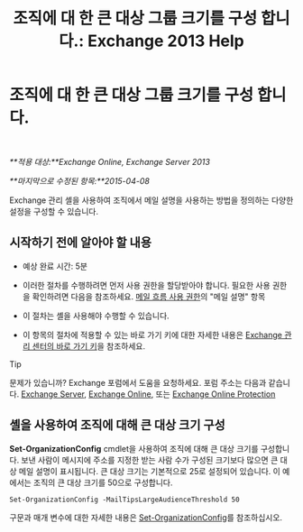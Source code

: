 ﻿---
title: '조직에 대 한 큰 대상 그룹 크기를 구성 합니다.: Exchange 2013 Help'
TOCTitle: 조직에 대 한 큰 대상 그룹 크기를 구성 합니다.
ms:assetid: 8a37911c-4339-4921-b5d3-0a5a774d4517
ms:mtpsurl: https://technet.microsoft.com/ko-kr/library/JJ659068(v=EXCHG.150)
ms:contentKeyID: 50483606
ms.date: 05/22/2018
mtps_version: v=EXCHG.150
ms.translationtype: MT
---

# 조직에 대 한 큰 대상 그룹 크기를 구성 합니다.

 

_**적용 대상:**Exchange Online, Exchange Server 2013_

_**마지막으로 수정된 항목:**2015-04-08_

Exchange 관리 셸을 사용하여 조직에서 메일 설명을 사용하는 방법을 정의하는 다양한 설정을 구성할 수 있습니다.

## 시작하기 전에 알아야 할 내용

  - 예상 완료 시간: 5분

  - 이러한 절차를 수행하려면 먼저 사용 권한을 할당받아야 합니다. 필요한 사용 권한을 확인하려면 다음을 참조하세요. [메일 흐름 사용 권한](mail-flow-permissions-exchange-2013-help.md)의 "메일 설명" 항목

  - 이 절차는 셸을 사용해야 수행할 수 있습니다.

  - 이 항목의 절차에 적용할 수 있는 바로 가기 키에 대한 자세한 내용은 [Exchange 관리 센터의 바로 가기 키](keyboard-shortcuts-in-the-exchange-admin-center-exchange-online-protection-help.md)을 참조하세요.


> [!TIP]
> 문제가 있습니까? Exchange 포럼에서 도움을 요청하세요. 포럼 주소는 다음과 같습니다. <A href="https://go.microsoft.com/fwlink/p/?linkid=60612">Exchange Server</A>, <A href="https://go.microsoft.com/fwlink/p/?linkid=267542">Exchange Online</A>, 또는 <A href="https://go.microsoft.com/fwlink/p/?linkid=285351">Exchange Online Protection</A>



## 셸을 사용하여 조직에 대해 큰 대상 크기 구성

**Set-OrganizationConfig** cmdlet을 사용하여 조직에 대해 큰 대상 크기를 구성합니다. 보낸 사람이 메시지에 주소를 지정한 받는 사람 수가 구성된 크기보다 많으면 큰 대상 메일 설명이 표시됩니다. 큰 대상 크기는 기본적으로 25로 설정되어 있습니다. 이 예에서는 조직의 큰 대상 크기를 50으로 구성합니다.

    Set-OrganizationConfig -MailTipsLargeAudienceThreshold 50

구문과 매개 변수에 대한 자세한 내용은 [Set-OrganizationConfig](https://technet.microsoft.com/ko-kr/library/aa997443\(v=exchg.150\))를 참조하십시오.

